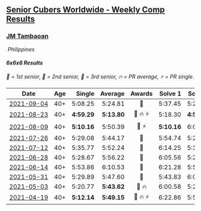 <style>table {white-space: nowrap;}</style>
<link rel="stylesheet" type="text/css" href="/scw-comp/css/flags.css" />

## [Senior Cubers Worldwide - Weekly Comp Results](/scw-comp/results/)
### [JM Tambaoan](README.md)

<i class="flag flag-PH" />&nbsp;Philippines

#### 6x6x6 Results

<span style="white-space: nowrap;">🥇 = 1st senior</span>, <span style="white-space: nowrap;">🥈 = 2nd senior</span>, <span style="white-space: nowrap;">🥉 = 3rd senior</span>, <span style="white-space: nowrap;">🔥 = PR average</span>, <span style="white-space: nowrap;">⚡ = PR single</span>.

| Date | Age | Single | Average | Awards | Solve 1 | Solve 2 | Solve 3 | Video |
| :--: | :--: | --: | --: | :--: | --: | --: | --: | :-- |
| [2021-09-04](../../results/2021-09-04/666.md) | 40+ | 5:08.25 | 5:24.81 | 🥈 | 5:37.45 | 5:28.74 | 5:08.25 | [Desktop](https://www.facebook.com/events/899313470960376/permalink/908071520084571) / [Mobile](https://m.facebook.com/events/899313470960376?view=permalink&id=908071520084571) |
| [2021-08-23](../../results/2021-08-23/666.md) | 40+ | **4:59.29** | **5:13.80** | 🥈 🔥 ⚡ | 5:18.30 | **4:59.29** | 5:23.80 | [Desktop](https://www.facebook.com/events/1108693076205590/permalink/1117525468655684) / [Mobile](https://m.facebook.com/events/1108693076205590?view=permalink&id=1117525468655684) |
| [2021-08-09](../../results/2021-08-09/666.md) | 40+ | **5:10.16** | 5:50.39 | 🥈 ⚡ | **5:10.16** | 6:09.89 | 6:11.12 | [Desktop](https://www.facebook.com/events/2863148610663733/permalink/2872620383049889) / [Mobile](https://m.facebook.com/events/2863148610663733?view=permalink&id=2872620383049889) |
| [2021-07-26](../../results/2021-07-26/666.md) | 40+ | 5:29.08 | 5:44.17 | 🥉 | 5:54.74 | 5:29.08 | 5:48.68 | [Desktop](https://www.facebook.com/events/210838191047415/permalink/220308473433720) / [Mobile](https://m.facebook.com/events/210838191047415?view=permalink&id=220308473433720) |
| [2021-07-12](../../results/2021-07-12/666.md) | 40+ | 5:35.77 | 5:52.24 | 🥈 | 6:14.25 | 5:35.77 | 5:46.69 | [Desktop](https://www.facebook.com/events/3019269651530977/permalink/3052644534860155) / [Mobile](https://m.facebook.com/events/3019269651530977?view=permalink&id=3052644534860155) |
| [2021-06-28](../../results/2021-06-28/666.md) | 40+ | 5:28.67 | 5:56.22 | 🥈 | 6:05.56 | 5:28.67 | 6:14.43 | [Desktop](https://www.facebook.com/events/248738199926629/permalink/256189545848161) / [Mobile](https://m.facebook.com/events/248738199926629?view=permalink&id=256189545848161) |
| [2021-06-14](../../results/2021-06-14/666.md) | 40+ | 5:53.86 | 6:10.53 | 🥈 | 6:21.28 | 5:53.86 | 6:16.44 | [Desktop](https://www.facebook.com/events/833966864162581/permalink/840906936801907) / [Mobile](https://m.facebook.com/events/833966864162581?view=permalink&id=840906936801907) |
| [2021-05-31](../../results/2021-05-31/666.md) | 40+ | 5:29.89 | 5:47.60 | 🥈 | 5:43.83 | 6:09.08 | 5:29.89 | [Desktop](https://www.facebook.com/events/1677723082618127/permalink/1686635978393504) / [Mobile](https://m.facebook.com/events/1677723082618127?view=permalink&id=1686635978393504) |
| [2021-05-03](../../results/2021-05-03/666.md) | 40+ | 5:20.77 | **5:43.62** | 🥉 🔥 | 6:00.58 | 5:20.77 | 5:49.52 | [Desktop](https://www.facebook.com/events/158701836186375/permalink/163774869012405) / [Mobile](https://m.facebook.com/events/158701836186375?view=permalink&id=163774869012405) |
| [2021-04-19](../../results/2021-04-19/666.md) | 40+ | **5:12.14** | **5:49.15** | 🥈 🔥 ⚡ | 6:22.86 | 5:52.45 | **5:12.14** | [Desktop](https://www.facebook.com/events/1009195762821458/permalink/1014370455637322) / [Mobile](https://m.facebook.com/events/1009195762821458?view=permalink&id=1014370455637322) |


<!-- Global site tag (gtag.js) - Google Analytics -->
<script async src="https://www.googletagmanager.com/gtag/js?id=UA-86348435-3"></script>
<script>window.dataLayer = window.dataLayer || []; function gtag() {dataLayer.push(arguments);} gtag('js', new Date()); gtag('config', 'UA-86348435-3');</script>
